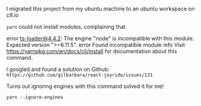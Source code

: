 I migrated this project from my ubuntu machine to an ubuntu workspace on c9.io

`yarn` could not install modules, complaining that

error ts-loader@4.4.2: The engine "node" is incompatible with this module. Expected version ">=6.11.5".
error Found incompatible module
info Visit https://yarnpkg.com/en/docs/cli/install for documentation about this command.

I googled and found a solution on Github: `https://github.com/gilbarbara/react-joyride/issues/131`

Turns out ignoring engines with this command solved it for me!

`yarn --ignore-engines`